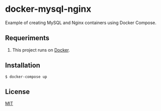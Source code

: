 # docker-mysql-nginx

Example of creating MySQL and Nginx containers using Docker Compose.

## Requeriments

1. This project runs on [Docker](https://docs.docker.com/).

## Installation

    $ docker-compose up

## License

[MIT](https://github.com/iammateus/docker-mysql-nginx/blob/master/LICENSE)
